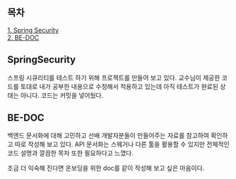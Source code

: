 ## 목차
[1. Spring Security](#springsecurity)   
[2. BE-DOC](#be-doc)

## SpringSecurity
스프링 시큐리티를 테스트 하기 위해 프로젝트를 만들어 보고 있다. 교수님이 제공한 코드를 토대로 내가 공부한 내용으로 수정해서 적용하고 있는데 아직 테스트가 완료된 상태는 아니다. 코드는 커밋을 넣어뒀다.

## BE-DOC
백엔드 문서화에 대해 고민하고 선배 개발자분들이 만들어주는 자료를 참고하여 확인하고 따로 작성해 보고 있다. API 문서화는 스웨거나 다른 툴을 활용할 수 있지만 전체적인 코드 설명과 깔끔한 목차 또한 필요하다고 느꼈다.

조금 더 익숙해 진다면 온보딩을 위한 doc를 같이 작성해 보고 싶은 마음이다.
